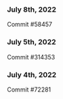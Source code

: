 ### July 8th, 2022

Commit #58457

### July 5th, 2022

Commit #314353


### July 4th, 2022

Commit #72281
